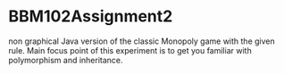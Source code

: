 # BBM102Assignment2
non graphical Java version of the classic Monopoly  game with the given rule. Main focus point of this experiment is to get you familiar with polymorphism and  inheritance.
